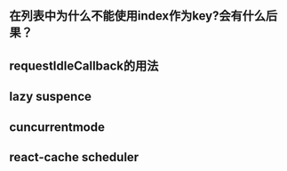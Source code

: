 ## 在列表中为什么不能使用index作为key?会有什么后果？

## requestIdleCallback的用法

## lazy suspence
## cuncurrentmode
## react-cache scheduler